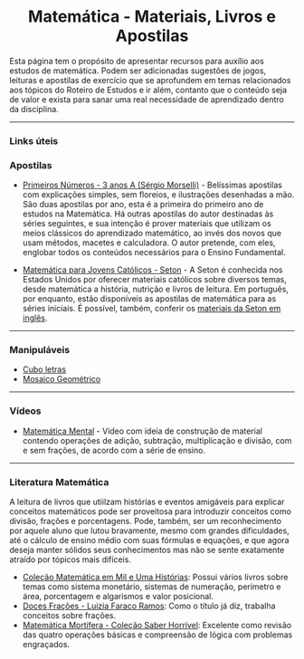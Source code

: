 <h1 align="center">Matemática - Materiais, Livros e Apostilas</h1>

Esta página tem o propósito de apresentar recursos para auxílio aos estudos de matemática. Podem ser adicionadas sugestões de jogos, leituras e apostilas de exercício que se aprofundem em temas relacionados aos tópicos do Roteiro de Estudos e ir além, contanto que o conteúdo seja de valor e exista para sanar uma real necessidade de aprendizado dentro da disciplina.

---

### Links úteis

### Apostilas

- [Primeiros Números - 3 anos A (Sérgio Morselli)](https://sergiomorselli.wordpress.com/primeirosnumeros34/) - Belíssimas apostilas com explicações simples, sem floreios, e ilustrações desenhadas a mão. São duas apostilas por ano, esta é a primeira do primeiro ano de estudos na Matemática. Há outras apostilas do autor destinadas às séries seguintes, e sua intenção é prover materiais que utilizam os meios clássicos do aprendizado matemático, ao invés dos novos que usam métodos, macetes e calculadora. O autor pretende, com eles, englobar todos os conteúdos necessários para o Ensino Fundamental.

- [Matemática para Jovens Católicos - Seton](https://www.editoramagnificat.com.br/didaticos) - A Seton é conhecida nos Estados Unidos por oferecer materiais católicos sobre diversos temas, desde matemática a história, nutrição e livros de leitura. Em português, por enquanto, estão disponíveis as apostilas de matemática para as séries iniciais. É possível, também, conferir os [materiais da Seton em inglês](https://setonbooks.com/).

---

### Manipuláveis

- [Cubo letras](https://loja.casaludica.com.br/jogos-educativos/alfabetizacao-letras/cubo-letras)
- [Mosaico Geométrico](https://loja.casaludica.com.br/jogos-educativos/mosaico-geometrico)

---

### Vídeos

- [Matemática Mental](https://www.youtube.com/watch?v=_Ps1AEp8s0s) - Vídeo com ideia de construção de material contendo operações de adição, subtração, multiplicação e divisão, com e sem frações, de acordo com a série de ensino.

---

### Literatura Matemática

A leitura de livros que utiilzam histórias e eventos amigáveis para explicar conceitos matemáticos pode ser proveitosa para introduzir conceitos como divisão, frações e porcentagens. Pode, também, ser um reconhecimento por aquele aluno que lutou bravamente, mesmo com grandes dificuldades, até o cálculo de ensino médio com suas fórmulas e equações, e que agora deseja manter sólidos seus conhecimentos mas não se sente exatamente atraído por tópicos mais difíceis.

- [Coleção Matemática em Mil e Uma Histórias](https://www.amazon.com.br/s?k=Martins+R.+Teixeira): Possui vários livros sobre temas como sistema monetário, sistemas de numeração, perímetro e área, porcentagem e algarismos e valor posicional.
- [Doces Frações - Luizia Faraco Ramos](https://www.amazon.com.br/Doces-Fra%C3%A7%C3%B5es-Luizia-Faraco-Ramos/dp/8508087896/): Como o título já diz, trabalha conceitos sobre frações.
- [Matemática Mortífera - Coleção Saber Horrível](https://www.amazon.com.br/Matemática-mortífera-Kjartan-Poskitt/dp/8506065313/): Excelente como revisão das quatro operações básicas e compreensão de lógica com problemas engraçados.
